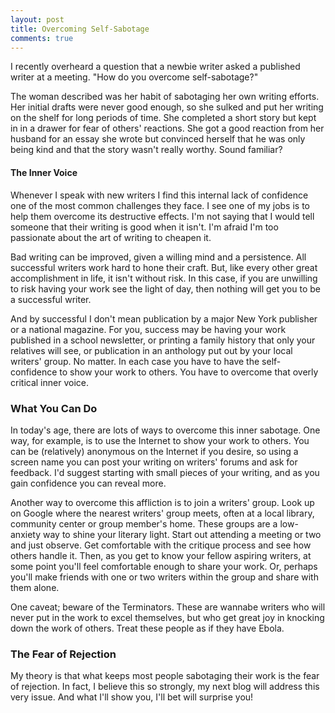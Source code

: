 ```yaml
---
layout: post
title: Overcoming Self-Sabotage		
comments: true
---
```


I recently overheard a question that a newbie writer asked a published writer at a meeting. "How do you overcome self-sabotage?" 

The woman described was her habit of sabotaging her own writing efforts. Her initial drafts were never good enough, so she sulked and put her writing on the shelf for long periods of time. She completed a short story but kept in in a drawer for fear of others' reactions. She got a good reaction from her husband for an essay she wrote but convinced herself that he was only being kind and that the story wasn't really worthy. Sound familiar?

#### The Inner Voice

Whenever I speak with new writers I find this internal lack of confidence one of the most common challenges they face. I see one of my jobs is to help them overcome its destructive effects. I'm not saying that I would tell someone that their writing is good when it isn't. I'm afraid I'm too passionate about the art of writing to cheapen it. 

Bad writing can be improved, given a willing mind and a persistence. All successful writers work hard to hone their craft. But, like every other great accomplishment in life, it isn't without risk. In this case, if you are unwilling to risk having your work see the light of day, then nothing will get you to be a successful writer. 

And by successful I don't mean publication by a major New York publisher or a national magazine. For you, success may be having your work published in a school newsletter, or printing a family history that only your relatives will see, or publication in an anthology put out by your local writers' group. No matter. In each case you have to have the self-confidence to show your work to others. You have to overcome that overly critical inner voice.

### What You Can Do

In today's age, there are lots of ways to overcome this inner sabotage. One way, for example, is to use the Internet to show your work to others. You can be (relatively) anonymous on the Internet if you desire, so using a screen name you can post your writing on writers' forums and ask for feedback. I'd suggest starting with small pieces of your writing, and as you gain confidence you can reveal more.

Another way to overcome this affliction is to join a writers' group. Look up on Google where the nearest writers' group meets, often at a local library, community center or group member's home. These groups are a low-anxiety way to shine your literary light. Start out attending a meeting or two and just observe. Get comfortable with the critique process and see how others handle it. Then, as you get to know your fellow aspiring writers, at some point you'll feel comfortable enough to share your work. Or, perhaps you'll make friends with one or two writers within the group and share with them alone. 

One caveat; beware of the Terminators. These are wannabe writers who will never put in the work to excel themselves, but who get great joy in knocking down the work of others. Treat these people as if they have Ebola. 

### The Fear of Rejection

My theory is that what keeps most people sabotaging their work is the fear of rejection. In fact, I believe this so strongly, my next blog will address this very issue. And what I'll show you, I'll bet will surprise you!
